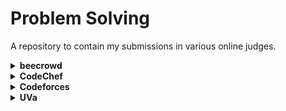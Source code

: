 # Problem Solving

A repository to contain my submissions in various online judges.

<details>
    <summary><b>beecrowd</b></summary>
    <table>
        <tr>
            <th>#</th>
            <th>Problem Title</th>
            <th>Solution</th>
        </tr>
        <tr>
            <td>1000</td>
            <td>Hello World!</td>
            <td><a href="/src/io/github/tahanima/beecrowd/_1000_HelloWorld.java">[Link]</a></td>
        </tr>
        <tr>
            <td>1001</td>
            <td>Extremely Basic</td>
            <td><a href="/src/io/github/tahanima/beecrowd/_1001_ExtremelyBasic.java">[Link]</a></td>
        </tr>
    </table>
</details>

<details>
    <summary><b>CodeChef</b></summary>
    <table>
        <tr>
            <th>#</th>
            <th>Problem Title</th>
            <th>Solution</th>
        </tr>
        <tr>
            <td>BATTERYLOW</td>
            <td>Battery Low</td>
            <td><a href="/src/io/github/tahanima/codechef/BatteryLow.java">[Link]</a></td>
        </tr>
        <tr>
            <td>CREDCOINS</td>
            <td>CRED Coins</td>
            <td><a href="/src/io/github/tahanima/codechef/CredCoins.java">[Link]</a></td>
        </tr>
        <tr>
            <td>CREDSCORE</td>
            <td>Credit score</td>
            <td><a href="/src/io/github/tahanima/codechef/CredScore.java">[Link]</a></td>
        </tr>
        <tr>
            <td>CRICUP</td>
            <td>Cup Finals</td>
            <td><a href="/src/io/github/tahanima/codechef/CriCup.java">[Link]</a></td>
        </tr>
        <tr>
            <td>FLOW001</td>
            <td>Add Two Numbers</td>
            <td><a href="/src/io/github/tahanima/codechef/Flow001.java">[Link]</a></td>
        </tr>
        <tr>
            <td>INSTNOODLE</td>
            <td>Chef and Instant Noodles</td>
            <td><a href="/src/io/github/tahanima/codechef/InstNoodle.java">[Link]</a></td>
        </tr>
        <tr>
            <td>JASSIGNMENTS</td>
            <td>Janmansh and Assignments</td>
            <td><a href="/src/io/github/tahanima/codechef/Jassignments.java">[Link]</a></td>
        </tr>
        <tr>
            <td>JCOINS</td>
            <td>Janmansh and Coins</td>
            <td><a href="/src/io/github/tahanima/codechef/Jcoins.java">[Link]</a></td>
        </tr>
        <tr>
            <td>MINCOINS</td>
            <td>Minimum number of coins</td>
            <td><a href="/src/io/github/tahanima/codechef/MinCoins.java">[Link]</a></td>
        </tr>
        <tr>
            <td>SHOPCHANGE</td>
            <td>Shopping Change</td>
            <td><a href="/src/io/github/tahanima/codechef/ShopChange.java">[Link]</a></td>
        </tr>
    </table>
</details>

<details>
    <summary><b>Codeforces</b></summary>
    <table>
        <tr>
            <th>#</th>
            <th>Problem Title</th>
            <th>Solution</th>
        </tr>
        <tr>
            <td>1A</td>
            <td>Theatre Square</td>
            <td><a href="/src/io/github/tahanima/codeforces/_1A_TheatreSquare.java">[Link]</a></td>
        </tr>
        <tr>
            <td>4A</td>
            <td>Watermelon</td>
            <td><a href="/src/io/github/tahanima/codeforces/_4A_Watermelon.java">[Link]</a></td>
        </tr>
        <tr>
            <td>71A</td>
            <td>Way Too Long Words</td>
            <td><a href="/src/io/github/tahanima/codeforces/_71A_WayTooLongWords.java">[Link]</a></td>
        </tr>
        <tr>
            <td>231A</td>
            <td>Team</td>
            <td><a href="/src/io/github/tahanima/codeforces/_231A_Team.java">[Link]</a></td>
        </tr>
    </table>
</details>

<details>
    <summary><b>UVa</b></summary>
    <table>
        <tr>
            <th>#</th>
            <th>Problem Title</th>
            <th>Solution</th>
        </tr>
        <tr>
            <td>299</td>
            <td>Train Swapping</td>
            <td><a href="/src/io/github/tahanima/uva/_299_TrainSwapping.java">[Link]</a></td>
        </tr>
        <tr>
            <td>401</td>
            <td>Palindromes</td>
            <td><a href="/src/io/github/tahanima/uva/_401_Palindromes.java">[Link]</a></td>
        </tr>
        <tr>
            <td>424</td>
            <td>Integer Inquiry</td>
            <td><a href="/src/io/github/tahanima/uva/_424_IntegerInquiry.java">[Link]</a></td>
        </tr>
        <tr>
            <td>495</td>
            <td>Fibonacci Freeze</td>
            <td><a href="/src/io/github/tahanima/uva/_495_FibonacciFreeze.java">[Link]</a></td>
        </tr>
        <tr>
            <td>543</td>
            <td>Goldbach's Conjecture</td>
            <td><a href="/src/io/github/tahanima/uva/_543_GoldbachsConjecture.java">[Link]</a></td>
        </tr>
        <tr>
            <td>591</td>
            <td>Box of Bricks</td>
            <td><a href="/src/io/github/tahanima/uva/_591_BoxOfBricks.java">[Link]</a></td>
        </tr>
        <tr>
            <td>686</td>
            <td>Goldbach's Conjecture (II)</td>
            <td><a href="/src/io/github/tahanima/uva/_686_GoldbachsConjectureII.java">[Link]</a></td>
        </tr>
        <tr>
            <td>713</td>
            <td>Adding Reversed Numbers</td>
            <td><a href="/src/io/github/tahanima/uva/_713_AddingReversedNumbers.java">[Link]</a></td>
        </tr>
        <tr>
            <td>748</td>
            <td>Exponentiation</td>
            <td><a href="/src/io/github/tahanima/uva/_748_Exponentiation.java">[Link]</a></td>
        </tr>
        <tr>
            <td>1124</td>
            <td>Celebrity jeopardy</td>
            <td><a href="/src/io/github/tahanima/uva/_1124_CelebrityJeopardy.java">[Link]</a></td>
        </tr>
        <tr>
            <td>10038</td>
            <td>Jolly Jumpers</td>
            <td><a href="/src/io/github/tahanima/uva/_10038_JollyJumpers.java">[Link]</a></td>
        </tr>
        <tr>
            <td>10041</td>
            <td>Vito's Family</td>
            <td><a href="/src/io/github/tahanima/uva/_10041_VitosFamily.java">[Link]</a></td>
        </tr>
        <tr>
            <td>10055</td>
            <td>Hashmat the Brave Warrior</td>
            <td><a href="/src/io/github/tahanima/uva/_10055_HashmatTheBraveWarrior.java">[Link]</a></td>
        </tr>
        <tr>
            <td>10106</td>
            <td>Product</td>
            <td><a href="/src/io/github/tahanima/uva/_10106_Product.java">[Link]</a></td>
        </tr>
        <tr>
            <td>10168</td>
            <td>Summation of Four Primes</td>
            <td><a href="/src/io/github/tahanima/uva/_10168_SummationOfFourPrimes.java">[Link]</a></td>
        </tr>
        <tr>
            <td>10235</td>
            <td>Simply Emirp</td>
            <td><a href="/src/io/github/tahanima/uva/_10235_SimplyEmirp.java">[Link]</a></td>
        </tr>
        <tr>
            <td>10324</td>
            <td>Zeros and Ones</td>
            <td><a href="/src/io/github/tahanima/uva/_10324_ZerosAndOnes.java">[Link]</a></td>
        </tr>
        <tr>
            <td>10327</td>
            <td>Flip Sort</td>
            <td><a href="/src/io/github/tahanima/uva/_10327_FlipSort.java">[Link]</a></td>
        </tr>
        <tr>
            <td>10394</td>
            <td>Twin Primes</td>
            <td><a href="/src/io/github/tahanima/uva/_10394_TwinPrimes.java">[Link]</a></td>
        </tr>
        <tr>
            <td>10424</td>
            <td>Love Calculator</td>
            <td><a href="/src/io/github/tahanima/uva/_10424_LoveCalculator.java">[Link]</a></td>
        </tr>
        <tr>
            <td>10494</td>
            <td>If We Were a Child Again</td>
            <td><a href="/src/io/github/tahanima/uva/_10494_IfWeWereAChildAgain.java">[Link]</a></td>
        </tr>
        <tr>
            <td>10699</td>
            <td>Count the factors</td>
            <td><a href="/src/io/github/tahanima/uva/_10699_CountTheFactors.java">[Link]</a></td>
        </tr>
        <tr>
            <td>10924</td>
            <td>Prime Words</td>
            <td><a href="/src/io/github/tahanima/uva/_10924_PrimeWords.java">[Link]</a></td>
        </tr>
        <tr>
            <td>10945</td>
            <td>Mother bear</td>
            <td><a href="/src/io/github/tahanima/uva/_10945_MotherBear.java">[Link]</a></td>
        </tr>
        <tr>
            <td>10948</td>
            <td>The primary problem</td>
            <td><a href="/src/io/github/tahanima/uva/_10948_ThePrimaryProblem.java">[Link]</a></td>
        </tr>
        <tr>
            <td>11044</td>
            <td>Searching for Nessy</td>
            <td><a href="/src/io/github/tahanima/uva/_11044_SearchingForNessy.java">[Link]</a></td>
        </tr>
        <tr>
            <td>11172</td>
            <td>Relational Operator</td>
            <td><a href="/src/io/github/tahanima/uva/_11172_RelationalOperator.java">[Link]</a></td>
        </tr>
        <tr>
            <td>11332</td>
            <td>Summing Digits</td>
            <td><a href="/src/io/github/tahanima/uva/_11332_SummingDigits.java">[Link]</a></td>
        </tr>
        <tr>
            <td>11364</td>
            <td>Parking</td>
            <td><a href="/src/io/github/tahanima/uva/_11364_Parking.java">[Link]</a></td>
        </tr>
        <tr>
            <td>11461</td>
            <td>Square Numbers</td>
            <td><a href="/src/io/github/tahanima/uva/_11461_SquareNumbers.java">[Link]</a></td>
        </tr>
        <tr>
            <td>11462</td>
            <td>Age Sort</td>
            <td><a href="/src/io/github/tahanima/uva/_11462_AgeSort.java">[Link]</a></td>
        </tr>
        <tr>
            <td>11547</td>
            <td>Automatic Answer</td>
            <td><a href="/src/io/github/tahanima/uva/_11547_AutomaticAnswer.java">[Link]</a></td>
        </tr>
        <tr>
            <td>11614</td>
            <td>Etruscan Warriors Never Play Chess</td>
            <td><a href="/src/io/github/tahanima/uva/_11614_EtruscanWarriorsNeverPlayChess.java">[Link]</a></td>
        </tr>
        <tr>
            <td>11727</td>
            <td>Cost Cutting</td>
            <td><a href="/src/io/github/tahanima/uva/_11727_CostCutting.java">[Link]</a></td>
        </tr>
        <tr>
            <td>11799</td>
            <td>Horror Dash</td>
            <td><a href="/src/io/github/tahanima/uva/_11799_HorrorDash.java">[Link]</a></td>
        </tr>
        <tr>
            <td>11879</td>
            <td>Multiple of 17</td>
            <td><a href="/src/io/github/tahanima/uva/_11879_MultipleOf17.java">[Link]</a></td>
        </tr>
        <tr>
            <td>12250</td>
            <td>Language Detection</td>
            <td><a href="/src/io/github/tahanima/uva/_12250_LanguageDetection.java">[Link]</a></td>
        </tr>
        <tr>
            <td>12289</td>
            <td>One-Two-Three</td>
            <td><a href="/src/io/github/tahanima/uva/_12289_OneTwoThree.java">[Link]</a></td>
        </tr>
        <tr>
            <td>12403</td>
            <td>Save Setu</td>
            <td><a href="/src/io/github/tahanima/uva/_12403_SaveSetu.java">[Link]</a></td>
        </tr>
        <tr>
            <td>12577</td>
            <td>Hajj-e-Akbar</td>
            <td><a href="/src/io/github/tahanima/uva/_12577_HajjEAkbar.java">[Link]</a></td>
        </tr>
        <tr>
            <td>13025</td>
            <td>Back to the Past</td>
            <td><a href="/src/io/github/tahanima/uva/_13025_BackToThePast.java">[Link]</a></td>
        </tr>
    </table>
</details>